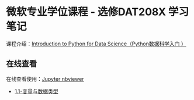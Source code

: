 # 微软专业学位课程 - 选修DAT208X 学习笔记

 课程介绍：[Introduction to Python for Data Science（Python数据科学入门 ）](https://www.msaischool.com/courses/course-v1:Microsoft+DAT208x+2017_T4/about)

## 在线查看

在线查看使用：[Jupyter nbviewer](http://nbviewer.jupyter.org/)

* [1.1-变量与数据类型](http://nbviewer.jupyter.org/github/FeelF/Microsoft-Python/blob/master/Python-1.1-%E5%8F%98%E9%87%8F%E4%B8%8E%E7%B1%BB%E5%9E%8B.ipynb)

  